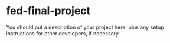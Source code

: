 # fed-final-project

You should put a description of your project here, plus any setup instructions for other developers, if necessary.